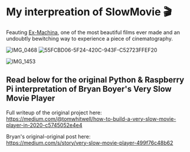 # My interpreation of SlowMovie 🎬

Feauting [Ex-Machina](https://a24films.com/films/ex-machina), one of the most beautiful films ever made and an undoubtly bewitching way to experience a piece of cinematography.

![IMG_0468](https://user-images.githubusercontent.com/47917431/146089304-56418bc8-2360-4f46-bb32-6cc914dcde33.jpg)
![55FCBD06-5F24-420C-943F-C52723FFEF20](https://user-images.githubusercontent.com/47917431/146090464-d5f2effc-0ee8-46a3-a469-37d7ca558965.JPG)

![IMG_1453](https://user-images.githubusercontent.com/47917431/146090381-798f54c1-7561-4441-8e79-d3c8bf060cf2.jpg)

## Read below for the original Python & Raspberry Pi interpretation of Bryan Boyer's Very Slow Movie Player  


Full writeup of the original project here:   
https://medium.com/@tomwhitwell/how-to-build-a-very-slow-movie-player-in-2020-c5745052e4e4

Bryan's original-original post here:  
https://medium.com/s/story/very-slow-movie-player-499f76c48b62  


